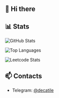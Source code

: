 ## 👋 Hi there

## 📊 Stats

![GitHub Stats](https://github-readme-stats.vercel.app/api?username=decatile)

![Top Languages](https://github-readme-stats.vercel.app/api/top-langs/?username=decatile&layout=compact)

![Leetcode Stats](https://leetcard.jacoblin.cool/Catile)

## 📫 Contacts

- Telegram: [@decatile](https://t.me/decatile)

<!--
**decatile/decatile** is a ✨ _special_ ✨ repository because its `README.md` (this file) appears on your GitHub profile.

Here are some ideas to get you started:

- 🔭 I’m currently working on ...
- 🌱 I’m currently learning ...
- 👯 I’m looking to collaborate on ...
- 🤔 I’m looking for help with ...
- 💬 Ask me about ...
- 📫 How to reach me: ...
- 😄 Pronouns: ...
- ⚡ Fun fact: ...
-->
